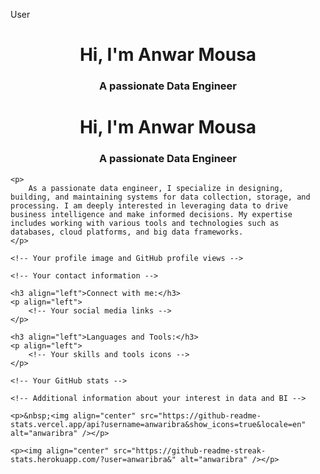 User
<h1 align="center">Hi, I'm Anwar Mousa</h1>
<h3 align="center">A passionate Data Engineer</h3>
<body>
    <h1 align="center">Hi, I'm Anwar Mousa</h1>
    <h3 align="center">A passionate Data Engineer</h3>

    <p>
        As a passionate data engineer, I specialize in designing, building, and maintaining systems for data collection, storage, and processing. I am deeply interested in leveraging data to drive business intelligence and make informed decisions. My expertise includes working with various tools and technologies such as databases, cloud platforms, and big data frameworks.
    </p>

    <!-- Your profile image and GitHub profile views -->

    <!-- Your contact information -->

    <h3 align="left">Connect with me:</h3>
    <p align="left">
        <!-- Your social media links -->
    </p>

    <h3 align="left">Languages and Tools:</h3>
    <p align="left">
        <!-- Your skills and tools icons -->
    </p>

    <!-- Your GitHub stats -->

    <!-- Additional information about your interest in data and BI -->

    <p>&nbsp;<img align="center" src="https://github-readme-stats.vercel.app/api?username=anwaribra&show_icons=true&locale=en" alt="anwaribra" /></p>

    <p><img align="center" src="https://github-readme-streak-stats.herokuapp.com/?user=anwaribra&" alt="anwaribra" /></p>
</body>
</html>
